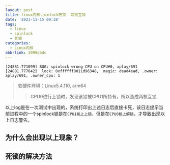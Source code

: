 ```yaml
---
layout: post
title: linux内核spinlock死锁——两核互锁
date: '2021-11-15 09:18'
tags:
  - linux
  - spinlock
  - 死锁
categories:
  - Linux内核
abbrlink: 3099dbdc
---
```


``` shell
[24881.771099] BUG: spinlock wrong CPU on CPU#0, aplay/691
[24881.777642]  lock: 0xffffff8011d96348, .magic: dead4ead, .owner: aplay/691, .owner_cpu: 1
```
>软硬件环境：Linux5.4.110, arm64
>> CPU0进行上锁时，发现该锁被CPU1所持有，所以造成两核互锁

<!--more-->

以上log是在一次测试中出现的，系统打印出上述日志后直接卡死，该日志提示当前进程中的一个spinlock锁是在`CPU1核上上锁`，但是在`CPU0核上解锁`，才导致出现以上日志警告。

## 为什么会出现以上现象？


## 死锁的解决方法
